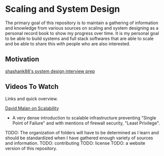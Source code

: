 # Scaling and System Design

The primary goal of this repository is to maintain a gathering of information and knowledge from various sources on scaling and system designing as a personal record book to show my progress over time. It is my personal goal to be able to build systems and full stack softwares that are able to scale and be able to share this with people who are also interested.

## Motivation
[shashank88's system design interview prep](https://github.com/shashank88/system_design)

## Videos To Watch
Links and quick overview.

[David Malan on Scalability](https://www.youtube.com/watch?v=-W9F__D3oY4)
* A very dense introduction to scalable infrastructure preventing "Single Point of Failure" and with mentions of firewall security, "Least Privilege".

TODO: The organization of folders will have to be determined as I learn and should be standardized when I have gathered enough variety of sources and information. 
TODO: contributing
TODO: license
TODO: a website version of this repository.